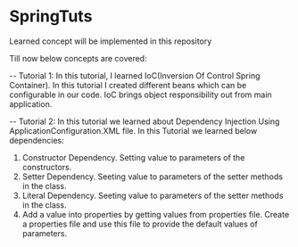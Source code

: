 # SpringTuts
Learned concept will be implemented in this repository

Till now below concepts are covered:

-- Tutorial 1: In this tutorial, I learned IoC(Inversion Of Control Spring Container).
In this tutorial I created different beans which can be configurable in our code.
IoC brings object responsibility out from main application.

-- Tutorial 2: 
In this tutorial we learned about Dependency Injection Using ApplicationConfiguration.XML file.
In this Tutorial we learned below dependencies:
1. Constructor Dependency.
	Setting value to parameters of the constructors.
2. Setter Dependency.
	Seeting value to parameters of the setter methods in the class.
3. Literal Dependency.
	Seeting value to parameters of the setter methods in the class.
5. Add a value into properties by getting values from properties file.
	Create a properties file and use this file to provide the default values of parameters.